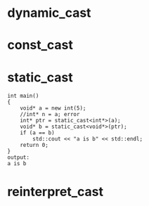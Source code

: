 # dynamic_cast 

# const_cast

# static_cast
```
int main()
{
    void* a = new int(5);
    //int* n = a; error
    int* ptr = static_cast<int*>(a);
    void* b = static_cast<void*>(ptr);
    if (a == b)
        std::cout << "a is b" << std::endl;
    return 0;
}
output:
a is b
```
# reinterpret_cast